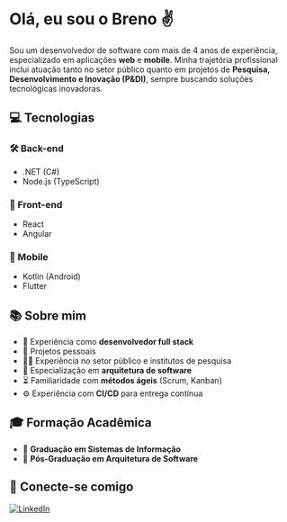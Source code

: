 # Olá, eu sou o Breno ✌️

Sou um desenvolvedor de software com mais de 4 anos de experiência, especializado em aplicações **web** e **mobile**. Minha trajetória profissional inclui atuação tanto no setor público quanto em projetos de **Pesquisa, Desenvolvimento e Inovação (P&DI)**, sempre buscando soluções tecnológicas inovadoras.

## 💻 Tecnologias

### 🛠️ Back-end
- .NET (C#)
- Node.js (TypeScript)

### 🌄 Front-end
- React
- Angular

### 📱 Mobile
- Kotlin (Android)
- Flutter

## 📚 Sobre mim
- 💪 Experiência como **desenvolvedor full stack**
- 📱  Projetos pessoais 
- 👨‍💻 Experiência no setor público e institutos de pesquisa
- 🏢 Especialização em **arquitetura de software**
- ⏳ Familiaridade com **métodos ágeis** (Scrum, Kanban)
- ⚙️ Experiência com **CI/CD** para entrega contínua

## 🎓 Formação Acadêmica
- 🏢 **Graduação em Sistemas de Informação**
- 🔬 **Pós-Graduação em Arquitetura de Software**


## 👥 Conecte-se comigo
[![LinkedIn](https://img.shields.io/badge/LinkedIn-000?style=for-the-badge&logo=linkedin&logoColor=0A66C2)](https://www.linkedin.com/in/brenongr/)
